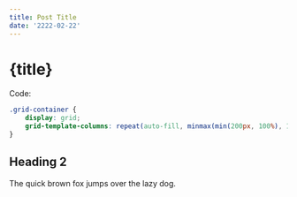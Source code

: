 ```yaml
---
title: Post Title
date: '2222-02-22'
---
```


# {title}

Code:

```css
.grid-container {
	display: grid;
	grid-template-columns: repeat(auto-fill, minmax(min(200px, 100%), 1fr));
}
```

## Heading 2

The quick brown fox jumps over the lazy dog.
